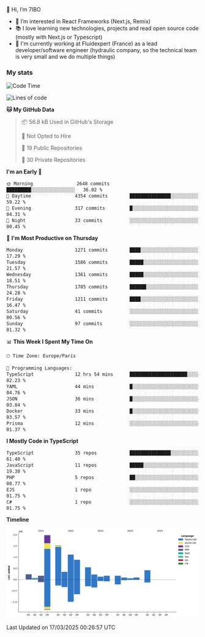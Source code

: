 👋 Hi, I’m 7IBO

- 👀 I’m interested in React Frameworks (Next.js, Remix)
- 📚 I love learning new technologies, projects and read open source code (mostly with Next.js or Typescript)
- 💼 I'm currently working at Fluidexpert (France) as a lead developer/software engineer (hydraulic company, so the technical team is very small and we do multiple things)

### My stats
<!--START_SECTION:waka-->
![Code Time](http://img.shields.io/badge/Code%20Time-1%2C066%20hrs%2017%20mins-blue)

![Lines of code](https://img.shields.io/badge/From%20Hello%20World%20I%27ve%20Written-8.1%20million%20lines%20of%20code-blue)

**🐱 My GitHub Data** 

> 📦 56.8 kB Used in GitHub's Storage 
 > 
> 🚫 Not Opted to Hire
 > 
> 📜 19 Public Repositories 
 > 
> 🔑 30 Private Repositories 
 > 
**I'm an Early 🐤** 

```text
🌞 Morning                2648 commits        █████████░░░░░░░░░░░░░░░░   36.02 % 
🌆 Daytime                4354 commits        ███████████████░░░░░░░░░░   59.22 % 
🌃 Evening                317 commits         █░░░░░░░░░░░░░░░░░░░░░░░░   04.31 % 
🌙 Night                  33 commits          ░░░░░░░░░░░░░░░░░░░░░░░░░   00.45 % 
```
📅 **I'm Most Productive on Thursday** 

```text
Monday                   1271 commits        ████░░░░░░░░░░░░░░░░░░░░░   17.29 % 
Tuesday                  1586 commits        █████░░░░░░░░░░░░░░░░░░░░   21.57 % 
Wednesday                1361 commits        █████░░░░░░░░░░░░░░░░░░░░   18.51 % 
Thursday                 1785 commits        ██████░░░░░░░░░░░░░░░░░░░   24.28 % 
Friday                   1211 commits        ████░░░░░░░░░░░░░░░░░░░░░   16.47 % 
Saturday                 41 commits          ░░░░░░░░░░░░░░░░░░░░░░░░░   00.56 % 
Sunday                   97 commits          ░░░░░░░░░░░░░░░░░░░░░░░░░   01.32 % 
```


📊 **This Week I Spent My Time On** 

```text
🕑︎ Time Zone: Europe/Paris

💬 Programming Languages: 
TypeScript               12 hrs 54 mins      █████████████████████░░░░   82.23 % 
YAML                     44 mins             █░░░░░░░░░░░░░░░░░░░░░░░░   04.76 % 
JSON                     36 mins             █░░░░░░░░░░░░░░░░░░░░░░░░   03.84 % 
Docker                   33 mins             █░░░░░░░░░░░░░░░░░░░░░░░░   03.57 % 
Prisma                   12 mins             ░░░░░░░░░░░░░░░░░░░░░░░░░   01.37 % 
```

**I Mostly Code in TypeScript** 

```text
TypeScript               35 repos            ███████████████░░░░░░░░░░   61.40 % 
JavaScript               11 repos            █████░░░░░░░░░░░░░░░░░░░░   19.30 % 
PHP                      5 repos             ██░░░░░░░░░░░░░░░░░░░░░░░   08.77 % 
EJS                      1 repo              ░░░░░░░░░░░░░░░░░░░░░░░░░   01.75 % 
C#                       1 repo              ░░░░░░░░░░░░░░░░░░░░░░░░░   01.75 % 
```



**Timeline**

![Lines of Code chart](https://raw.githubusercontent.com/7IBO/7IBO/main/assets/bar_graph.png)


 Last Updated on 17/03/2025 00:26:57 UTC
<!--END_SECTION:waka-->
